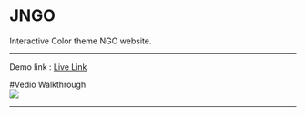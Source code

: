 # JNGO
Interactive Color theme NGO website. 

---

Demo link : [Live Link](https://j-ngo.netlify.app)


#Vedio Walkthrough
</br>
![](https://github.com/taneajoshi/JNGO.github.io/blob/master/jngo-gif.gif)

---
